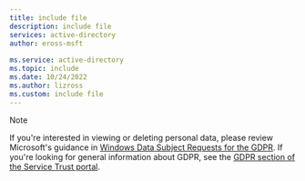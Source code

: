 ```yaml
---
title: include file
description: include file
services: active-directory
author: eross-msft
 
ms.service: active-directory
ms.topic: include
ms.date: 10/24/2022
ms.author: lizross
ms.custom: include file
---
```


> [!NOTE]
> If you're interested in viewing or deleting personal data, please review Microsoft's guidance in [Windows Data Subject Requests for the GDPR](/microsoft-365/compliance/gdpr-dsr-windows). If you're looking for general information about GDPR, see the [GDPR section of the Service Trust portal](https://servicetrust.microsoft.com/ViewPage/GDPRGetStarted).
